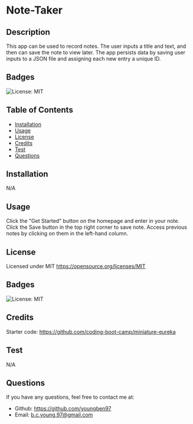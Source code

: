 # Note-Taker

  ## Description
  
  This app can be used to record notes. The user inputs a title and text, and then can save the note to view later. The app persists data by saving user inputs to a JSON file and assigning each new entry a unique ID.

  ## Badges

  ![License: MIT](https://img.shields.io/badge/License-MIT-yellow.svg)

  ## Table of Contents

  - [Installation](#installation)
  - [Usage](#usage)
  - [License](#license)
  - [Credits](#credits)
  - [Test](#test)
  - [Questions](#questions)

  <a id="installation"></a>
  ## Installation

  N/A

  <a id="usage"></a>
  ## Usage
  
  Click the "Get Started" button on the homepage and enter in your note. Click the Save button in the top right corner to save note. Access previous notes by clicking on them in the left-hand column.

  <a id="license"></a>
  ## License

  Licensed under MIT
  https://opensource.org/licenses/MIT

  <a id="badges"></a>
  ## Badges

  ![License: MIT](https://img.shields.io/badge/License-MIT-yellow.svg)

  <a id="credits"></a>
  ## Credits

  Starter code: https://github.com/coding-boot-camp/miniature-eureka

  <a id="test"></a>
  ## Test

  N/A

  <a id="questions"></a>
  ## Questions

  If you have any questions, feel free to contact me at:
  - Github: https://github.com/youngben97
  - Email: b.c.young.97@gmail.com
